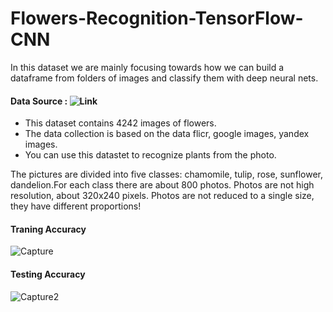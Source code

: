 # Flowers-Recognition-TensorFlow-CNN
  In this dataset we are mainly focusing towards how we can build a dataframe from folders of images and classify them with deep neural nets.
  
#### Data Source : ![Link](https://www.kaggle.com/alxmamaev/flowers-recognition)
- This dataset contains 4242 images of flowers.
- The data collection is based on the data flicr, google images, yandex images.
- You can use this datastet to recognize plants from the photo.

The pictures are divided into five classes: chamomile, tulip, rose, sunflower, dandelion.For each class there are about 800 photos. Photos are not high resolution, about 320x240 pixels. Photos are not reduced to a single size, they have different proportions!

#### Traning Accuracy
![Capture](https://user-images.githubusercontent.com/28821226/104838802-37af7c00-58e3-11eb-808e-ebe0150f79f9.JPG)

#### Testing Accuracy
![Capture2](https://user-images.githubusercontent.com/28821226/104838807-3bdb9980-58e3-11eb-963d-25348749fc8f.JPG)
